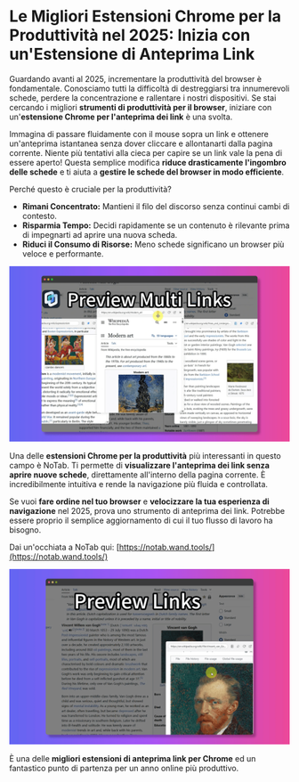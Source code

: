 # Le Migliori Estensioni Chrome per la Produttività nel 2025: Inizia con un'Estensione di Anteprima Link

Guardando avanti al 2025, incrementare la produttività del browser è fondamentale. Conosciamo tutti la difficoltà di destreggiarsi tra innumerevoli schede, perdere la concentrazione e rallentare i nostri dispositivi. Se stai cercando i migliori **strumenti di produttività per il browser**, iniziare con un'**estensione Chrome per l'anteprima dei link** è una svolta.

Immagina di passare fluidamente con il mouse sopra un link e ottenere un'anteprima istantanea senza dover cliccare e allontanarti dalla pagina corrente. Niente più tentativi alla cieca per capire se un link vale la pena di essere aperto! Questa semplice modifica **riduce drasticamente l'ingombro delle schede** e ti aiuta a **gestire le schede del browser in modo efficiente**.

Perché questo è cruciale per la produttività?
*   **Rimani Concentrato:** Mantieni il filo del discorso senza continui cambi di contesto.
*   **Risparmia Tempo:** Decidi rapidamente se un contenuto è rilevante prima di impegnarti ad aprire una nuova scheda.
*   **Riduci il Consumo di Risorse:** Meno schede significano un browser più veloce e performante.

![Anteprima link di NoTab in azione](../images/notab1.png)

Una delle **estensioni Chrome per la produttività** più interessanti in questo campo è NoTab. Ti permette di **visualizzare l'anteprima dei link senza aprire nuove schede**, direttamente all'interno della pagina corrente. È incredibilmente intuitiva e rende la navigazione più fluida e controllata.

Se vuoi **fare ordine nel tuo browser** e **velocizzare la tua esperienza di navigazione** nel 2025, prova uno strumento di anteprima dei link. Potrebbe essere proprio il semplice aggiornamento di cui il tuo flusso di lavoro ha bisogno.

Dai un'occhiata a NoTab qui: [https://notab.wand.tools/](https://notab.wand.tools/)

![Funzionalità della modalità lettura di NoTab](../images/notab2.png)

È una delle **migliori estensioni di anteprima link per Chrome** ed un fantastico punto di partenza per un anno online più produttivo.
